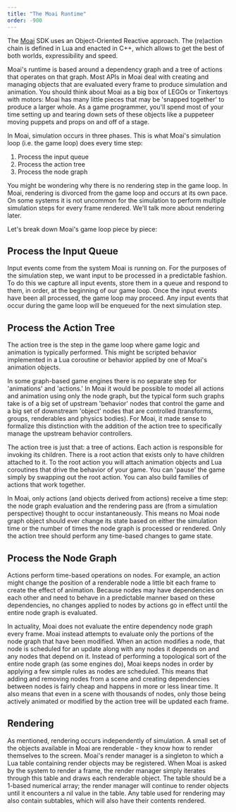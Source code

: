 ```yaml
---
title: "The Moai Runtime"
order: -900
---
```


The [Moai](http://getmoai.com) SDK uses an Object-Oriented Reactive approach. The (re)action chain is defined in Lua and enacted in C++, which allows to get the best of both worlds, expressibility and speed.

Moai's runtime is based around a dependency graph and a tree of actions that operates on that graph. Most APIs in Moai deal with creating and managing objects that are evaluated every frame to produce simulation and animation. You should think about Moai as a big box of LEGOs or Tinkertoys with motors: Moai has many little pieces that may be 'snapped together' to produce a larger whole. As a game programmer, you'll spend most of your time setting up and tearing down sets of these objects like a puppeteer moving puppets and props on and off of a stage.

In Moai, simulation occurs in three phases. This is what Moai's simulation loop (i.e. the game loop) does every time step:

1.  Process the input queue
2.  Process the action tree
3.  Process the node graph

You might be wondering why there is no rendering step in the game loop. In Moai, rendering is divorced from the game loop and occurs at its own pace. On some systems it is not uncommon for the simulation to perform multiple simulation steps for every frame rendered. We'll talk more about rendering later.

Let's break down Moai's game loop piece by piece:

Process the Input Queue
-----------------------

Input events come from the system Moai is running on. For the purposes of the simulation step, we want input to be processed in a predictable fashion. To do this we capture all input events, store them in a queue and respond to them, in order, at the beginning of our game loop. Once the input events have been all processed, the game loop may proceed. Any input events that occur during the game loop will be enqueued for the next simulation step.

Process the Action Tree
-----------------------

The action tree is the step in the game loop where game logic and animation is typically performed. This might be scripted behavior implemented in a Lua coroutine or behavior applied by one of Moai's animation objects.

In some graph-based game engines there is no separate step for 'animations' and 'actions.' In Moai it would be possible to model all actions and animation using only the node graph, but the typical form such graphs take is of a big set of upstream 'behavior' nodes that control the game and a big set of downstream 'object' nodes that are controlled (transforms, groups, renderables and physics bodies). For Moai, it made sense to formalize this distinction with the addition of the action tree to specifically manage the upstream behavior controllers.

The action tree is just that: a tree of actions. Each action is responsible for invoking its children. There is a root action that exists only to have children attached to it. To the root action you will attach animation objects and Lua coroutines that drive the behavior of your game. You can 'pause' the game simply by swapping out the root action. You can also build families of actions that work together.

In Moai, only actions (and objects derived from actions) receive a time step: the node graph evaluation and the rendering pass are (from a simulation perspective) thought to occur instantaneously. This means no Moai node graph object should ever change its state based on either the simulation time or the number of times the node graph is processed or rendered. Only the action tree should perform any time-based changes to game state.

Process the Node Graph
----------------------

Actions perform time-based operations on nodes. For example, an action might change the position of a renderable node a little bit each frame to create the effect of animation. Because nodes may have dependencies on each other and need to behave in a predictable manner based on these dependencies, no changes applied to nodes by actions go in effect until the entire node graph is evaluated.

In actuality, Moai does not evaluate the entire dependency node graph every frame. Moai instead attempts to evaluate only the portions of the node graph that have been modified. When an action modifies a node, that node is scheduled for an update along with any nodes it depends on and any nodes that depend on it. Instead of performing a topological sort of the entire node graph (as some engines do), Moai keeps nodes in order by applying a few simple rules as nodes are scheduled. This means that adding and removing nodes from a scene and creating dependencies between nodes is fairly cheap and happens in more or less linear time. It also means that even in a scene with thousands of nodes, only those being actively animated or modified by the action tree will be updated each frame.

Rendering
---------

As mentioned, rendering occurs independently of simulation. A small set of the objects available in Moai are renderable - they know how to render themselves to the screen. Moai's render manager is a singleton to which a Lua table containing render objects may be registered. When Moai is asked by the system to render a frame, the render manager simply iterates through this table and draws each renderable object. The table should be a 1-based numerical array; the render manager will continue to render objects until it encounters a nil value in the table. Any table used for rendering may also contain subtables, which will also have their contents rendered.
